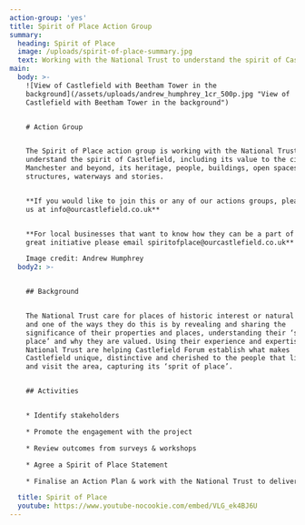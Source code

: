 ```yaml
---
action-group: 'yes'
title: Spirit of Place Action Group
summary:
  heading: Spirit of Place
  image: /uploads/spirit-of-place-summary.jpg
  text: Working with the National Trust to understand the spirit of Castlefield
main:
  body: >-
    ![View of Castlefield with Beetham Tower in the
    background](/assets/uploads/andrew_humphrey_1cr_500p.jpg "View of
    Castlefield with Beetham Tower in the background")


    # Action Group


    The Spirit of Place action group is working with the National Trust to
    understand the spirit of Castlefield, including its value to the city of
    Manchester and beyond, its heritage, people, buildings, open spaces,
    structures, waterways and stories.


    **If you would like to join this or any of our actions groups, please email
    us at info@ourcastlefield.co.uk**


    **For local businesses that want to know how they can be a part of this
    great initiative please email spiritofplace@ourcastlefield.co.uk**

    Image credit: Andrew Humphrey
  body2: >-


    ## Background


    The National Trust care for places of historic interest or natural beauty
    and one of the ways they do this is by revealing and sharing the
    significance of their properties and places, understanding their ‘spirit of
    place’ and why they are valued. Using their experience and expertise, the
    National Trust are helping Castlefield Forum establish what makes
    Castlefield unique, distinctive and cherished to the people that live, work
    and visit the area, capturing its ‘sprit of place’. 


    ## Activities


    * Identify stakeholders

    * Promote the engagement with the project

    * Review outcomes from surveys & workshops

    * Agree a Spirit of Place Statement 

    * Finalise an Action Plan & work with the National Trust to deliver the plan

  title: Spirit of Place
  youtube: https://www.youtube-nocookie.com/embed/VLG_ek4BJ6U
---
```


